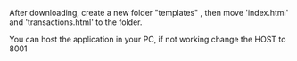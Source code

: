 After downloading, create a new folder "templates" , then move 'index.html' and 'transactions.html' to the folder.

You can host the application in your PC, if not working change the HOST to 8001
